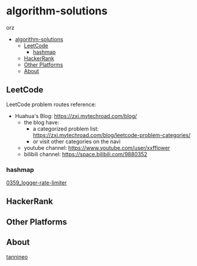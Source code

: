 # algorithm-solutions

orz

- [algorithm-solutions](#algorithm-solutions)
  - [LeetCode](#leetcode)
    - [hashmap](#hashmap)
  - [HackerRank](#hackerrank)
  - [Other Platforms](#other-platforms)
  - [About](#about)

## LeetCode

LeetCode problem routes reference:

- Huahua's Blog: https://zxi.mytechroad.com/blog/
  - the blog have:
    - a categorized problem list: https://zxi.mytechroad.com/blog/leetcode-problem-categories/
    - or visit other categories on the navi
  - youtube channel: https://www.youtube.com/user/xxfflower
  - bilibili channel: https://space.bilibili.com/9880352

### hashmap

[0359_logger-rate-limiter](./leetcode/0359_logger-rate-limiter/README.md)

## HackerRank

## Other Platforms

## About

[tannineo](https://github.com/tannineo)
